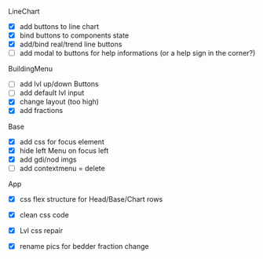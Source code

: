 




LineChart
- [x] add buttons to line chart
- [x] bind buttons to components state
- [x] add/bind real/trend line buttons
- [ ] add modal to buttons for help informations (or a help sign in the corner?)

BuildingMenu
- [ ] add lvl up/down Buttons
- [ ] add default lvl input
- [x] change layout (too high)
- [x] add fractions

Base
- [x] add css for focus element
- [x] hide left Menu on focus left
- [x] add gdi/nod imgs
- [ ] add contextmenu = delete

App
- [x] css flex structure for Head/Base/Chart rows
- [x] clean css code
- [x] Lvl css repair
- [x] rename pics for bedder fraction change

